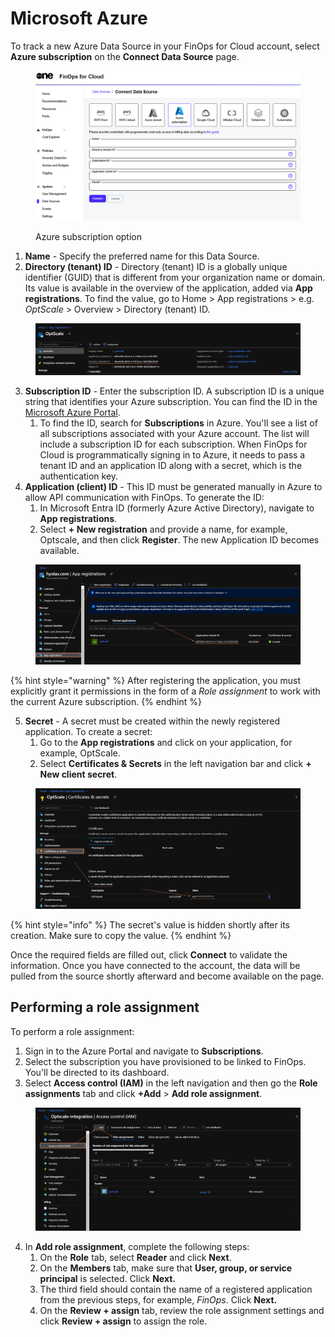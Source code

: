 # Microsoft Azure

To track a new Azure Data Source in your FinOps for Cloud account, select **Azure subscription** on the **Connect Data Source** page.

<figure><img src="../../../.gitbook/assets/azure_subscription.png" alt=""><figcaption><p>Azure subscription option</p></figcaption></figure>

1. **Name** - Specify the preferred name for this Data Source.
2. **Directory (tenant) ID** - Directory (tenant) ID is a globally unique identifier (GUID) that is different from your organization name or domain. Its value is available in the overview of the application, added via **App registrations**. To find the value, go to Home > App registrations > e.g. _OptScale_ > Overview > Directory (tenant) ID.

<figure><img src="../../../.gitbook/assets/app_registration (1).png" alt=""><figcaption></figcaption></figure>

3. **Subscription ID** - Enter the subscription ID. A subscription ID is a unique string that identifies your Azure subscription. You can find the ID in the [Microsoft Azure Portal](https://portal.azure.com/).&#x20;
   1. To find the ID, search for **Subscriptions** in Azure. You'll see a list of all subscriptions associated with your Azure account. The list will include a subscription ID for each subscription. When FinOps for Cloud is programmatically signing in to Azure, it needs to pass a tenant ID and an application ID along with a secret, which is the authentication key.
4. **Application (client) ID** - This ID must be generated manually in Azure to allow API communication with FinOps. To generate the ID:
   1. In Microsoft Entra ID (formerly Azure Active Directory), navigate to **App registrations**.
   2. Select **+ New registration** and provide a name, for example, Optscale, and then click **Register**. The new Application ID becomes available.

<figure><img src="../../../.gitbook/assets/app_registration.png" alt=""><figcaption></figcaption></figure>

{% hint style="warning" %}
After registering the application, you must explicitly grant it permissions in the form of a _Role assignment_ to work with the current Azure subscription.
{% endhint %}

5. **Secret** - A secret must be created within the newly registered application. To create a secret:
   1. Go to the **App registrations** and click on your application, for example, OptScale.&#x20;
   2. Select **Certificates & Secrets** in the left navigation bar and click **+ New client secret**.&#x20;

<figure><img src="../../../.gitbook/assets/certificates_and_secrets.png" alt=""><figcaption></figcaption></figure>

{% hint style="info" %}
The secret's value is hidden shortly after its creation. Make sure to copy the value.
{% endhint %}

Once the required fields are filled out, click **Connect** to validate the information. Once you have connected to the account, the data will be pulled from the source shortly afterward and become available on the page.&#x20;

## Performing a role assignment

To perform a role assignment:

1. Sign in to the Azure Portal and navigate to **Subscriptions**.
2. Select the subscription you have provisioned to be linked to FinOps. You'll be directed to its dashboard.&#x20;
3. Select **Access control (IAM)** in the left navigation and then go the **Role assignments** tab and click **+Add** > **Add role assignment**.

<figure><img src="../../../.gitbook/assets/access_control.png" alt=""><figcaption></figcaption></figure>

4. In **Add role assignment**, complete the following steps:
   1. On the **Role** tab, select **Reader** and click **Next**.
   2. On the **Members** tab, make sure that **User, group, or service principal** is selected. Click **Next.**
   3. The third field should contain the name of a registered application from the previous steps, for example, _FinOps_. Click **Next.**
   4. On the **Review + assign** tab, review the role assignment settings and click **Review + assign** to assign the role.

